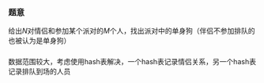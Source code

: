 ### 题意
给出$N$对情侣和参加某个派对的$M$个人，找出派对中的单身狗（伴侣不参加排队的也被认为是单身狗）

### 
数据范围较大，考虑使用hash表解决，一个hash表记录情侣关系，另一个hash表记录排队到场的人员